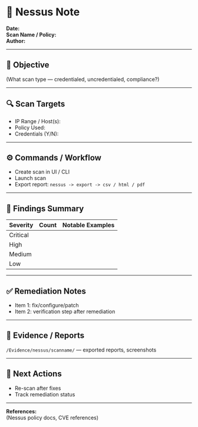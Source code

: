 # 🔎 Nessus Note

**Date:**  
**Scan Name / Policy:**  
**Author:**  

---

## 🎯 Objective
(What scan type — credentialed, uncredentialed, compliance?)

---

## 🔍 Scan Targets
- IP Range / Host(s):  
- Policy Used:  
- Credentials (Y/N):  

---

## ⚙️ Commands / Workflow
- Create scan in UI / CLI  
- Launch scan  
- Export report: `nessus -> export -> csv / html / pdf`

---

## 🧾 Findings Summary
| Severity | Count | Notable Examples |
|----------|-------|------------------|
| Critical |  |  |
| High |  |  |
| Medium |  |  |
| Low |  |  |

---

## ✅ Remediation Notes
- Item 1: fix/configure/patch  
- Item 2: verification step after remediation

---

## 🧩 Evidence / Reports
`/Evidence/nessus/scanname/` — exported reports, screenshots

---

## 🧭 Next Actions
- Re-scan after fixes  
- Track remediation status

---

**References:**  
(Nessus policy docs, CVE references)

